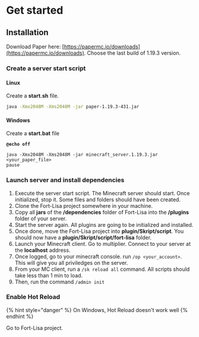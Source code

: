 # Get started

## Installation

Download Paper here: [https://papermc.io/downloads](https://papermc.io/downloads). Choose the last build of 1.19.3 version.&#x20;

### Create a server start script

#### Linux

Create a **start.sh** file.

```bash
java -Xmx2048M -Xms2048M -jar paper-1.19.3-431.jar
```

#### Windows

Create a **start.bat** file

<pre class="language-bash"><code class="lang-bash"><strong>@echo off
</strong>
java -Xmx2048M -Xms2048M -jar minecraft_server.1.19.3.jar &#x3C;your_paper_file>
pause
</code></pre>

### Launch server and install dependencies

1. Execute the server start script. The Minecraft server should start. Once initialized, stop it. Some files and folders should have been created.
2. Clone the Fort-Lisa project somewhere in your machine.
3. Copy all **jars** of the **/dependencies** folder of Fort-Lisa into the **/plugins** folder of your server.
4. Start the server again. All plugins are going to be initialized and installed.
5. Once done, move the Fort-Lisa project into **plugin/Skript/script**. You  should now have a **plugin/Skript/script/fort-lisa** folder.
6. Launch your Minecraft client. Go to multiplier. Connect to your server at the **localhost** address.
7. Once logged, go to your minecraft console. run `/op <your_account>`. This will give you all priviledges on the server.
8. From your MC client, run a `/sk reload all` command. All scripts should take less than 1 min to load.
9. Then, run the command `/admin init`

### Enable Hot Reload

{% hint style="danger" %}
On Windows, Hot Reload doesn't work well
{% endhint %}

Go to Fort-Lisa project.
